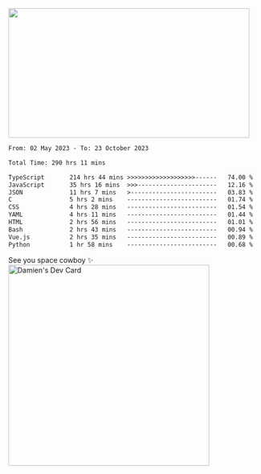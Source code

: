<img src="https://media.giphy.com/media/11KzOet1ElBDz2/giphy.gif" width="480" height="258" /> 

 <!--START_SECTION:waka-->

```txt
From: 02 May 2023 - To: 23 October 2023

Total Time: 290 hrs 11 mins

TypeScript       214 hrs 44 mins >>>>>>>>>>>>>>>>>>>------   74.00 %
JavaScript       35 hrs 16 mins  >>>----------------------   12.16 %
JSON             11 hrs 7 mins   >------------------------   03.83 %
C                5 hrs 2 mins    -------------------------   01.74 %
CSS              4 hrs 28 mins   -------------------------   01.54 %
YAML             4 hrs 11 mins   -------------------------   01.44 %
HTML             2 hrs 56 mins   -------------------------   01.01 %
Bash             2 hrs 43 mins   -------------------------   00.94 %
Vue.js           2 hrs 35 mins   -------------------------   00.89 %
Python           1 hr 58 mins    -------------------------   00.68 %
```

<!--END_SECTION:waka-->
 
 
 <!--
 <p align="center">
           <img src="https://wakatime.com/share/@b21fb822-1b1e-4a56-b3ac-d647f03795fd/3d8fc332-54a6-4d29-9469-965955d6e018.svg"/>
 </p>
 <p align="center">
  <img src="https://wakatime.com/share/@b21fb822-1b1e-4a56-b3ac-d647f03795fd/5d7b153c-4137-40c1-8270-25e516f9619c.svg"/>
 </p>
 -->
See you space cowboy ✨ 
<a href="https://app.daily.dev/damienCrackito"><img src="https://api.daily.dev/devcards/bdfb4da438e94198b16fb9008a873e8e.png?r=ac3" width="400" alt="Damien's Dev Card"/></a>


 
